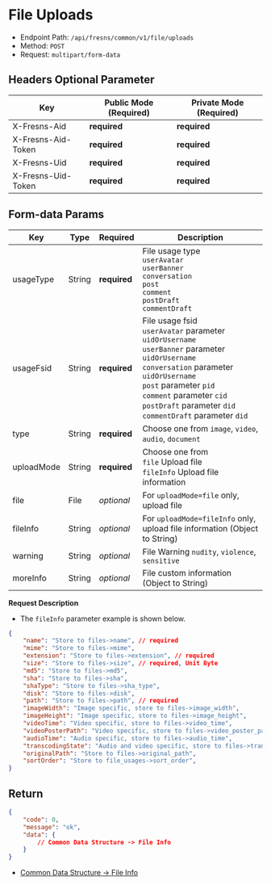 # File Uploads

- Endpoint Path: `/api/fresns/common/v1/file/uploads`
- Method: `POST`
- Request: `multipart/form-data`

## Headers Optional Parameter

| Key | Public Mode (Required) | Private Mode (Required) |
| --- | --- | --- |
| X-Fresns-Aid | **required** | **required** |
| X-Fresns-Aid-Token | **required** | **required** |
| X-Fresns-Uid | **required** | **required** |
| X-Fresns-Uid-Token | **required** | **required** |

## Form-data Params

| Key | Type | Required | Description |
| --- | --- | --- | --- |
| usageType | String | **required** | File usage type<br>`userAvatar`<br>`userBanner`<br>`conversation`<br>`post`<br>`comment`<br>`postDraft`<br>`commentDraft` |
| usageFsid | String | **required** | File usage fsid<br>`userAvatar` parameter `uidOrUsername`<br>`userBanner` parameter `uidOrUsername`<br>`conversation` parameter `uidOrUsername`<br>`post` parameter `pid`<br>`comment` parameter `cid`<br>`postDraft` parameter `did`<br>`commentDraft` parameter `did` |
| type | String | **required** | Choose one from `image`, `video`, `audio`, `document` |
| uploadMode | String | **required** | Choose one from<br>`file` Upload file<br>`fileInfo` Upload file information |
| file | File | *optional* | For `uploadMode=file` only, upload file |
| fileInfo | String | *optional* | For `uploadMode=fileInfo` only, upload file information (Object to String) |
| warning | String | *optional* | File Warning `nudity`, `violence`, `sensitive` |
| moreInfo | String | *optional* | File custom information (Object to String) |

**Request Description**

- The `fileInfo` parameter example is shown below.

```json
{
    "name": "Store to files->name", // required
    "mime": "Store to files->mime",
    "extension": "Store to files->extension", // required
    "size": "Store to files->size", // required, Unit Byte
    "md5": "Store to files->md5",
    "sha": "Store to files->sha",
    "shaType": "Store to files->sha_type",
    "disk": "Store to files->disk",
    "path": "Store to files->path", // required
    "imageWidth": "Image specific, store to files->image_width",
    "imageHeight": "Image specific, store to files->image_height",
    "videoTime": "Video specific, store to files->video_time",
    "videoPosterPath": "Video specific, store to files->video_poster_path",
    "audioTime": "Audio specific, store to files->audio_time",
    "transcodingState": "Audio and video specific, store to files->transcoding_state",
    "originalPath": "Store to files->original_path",
    "sortOrder": "Store to file_usages->sort_order",
}
```

## Return

```json
{
    "code": 0,
    "message": "ok",
    "data": {
        // Common Data Structure -> File Info
    }
}
```

- [Common Data Structure -> File Info](../../reference/data/file.md)
